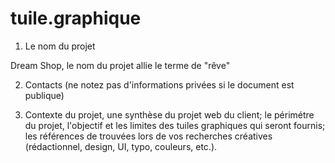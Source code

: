 # tuile.graphique

1) Le nom du projet

Dream Shop, le nom du projet allie le terme de "rêve"



2) Contacts (ne notez pas d'informations privées si le document est publique)


3) Contexte du projet, une synthèse du projet web du client;
le périmétre du projet, l'objectif et les limites des tuiles graphiques qui seront fournis;
les références de trouvées lors de vos recherches créatives (rédactionnel, design, UI, typo, couleurs, etc.).
